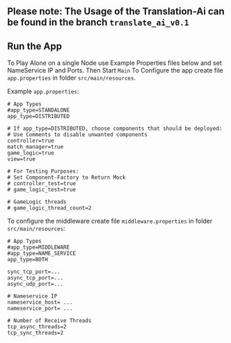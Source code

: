 ## **Please note: The Usage of the Translation-Ai can be found in the branch `translate_ai_v0.1`**

## Run the App
To Play Alone on a single Node use Example Properties files below and set NameService IP and Ports. Then Start `Main`
To Configure the app create file `app.properties` in folder `src/main/resources`. 

Example `app.properties`:
````
# App Types
#app_type=STANDALONE
app_type=DISTRIBUTED

# If app_type=DISTRIBUTED, choose components that should be deployed:
# Use Comments to disable unwanted components
controller=true
match_manager=true
game_logic=true
view=true

# For Testing Purposes:
# Set Component-Factory to Return Mock
# controller_test=true
# game_logic_test=true

# GameLogic threads
# game_logic_thread_count=2

````

To configure the middleware create file `middleware.properties` in folder `src/main/resources`:
````
# App Types
#app_type=MIDDLEWARE
#app_type=NAME_SERVICE
app_type=BOTH

sync_tcp_port=...
async_tcp_port=...
async_udp_port=...

# Nameservice IP
nameservice_host= ...
nameservice_port= ...

# Number of Receive Threads
tcp_async_threads=2
tcp_sync_threads=2
````
